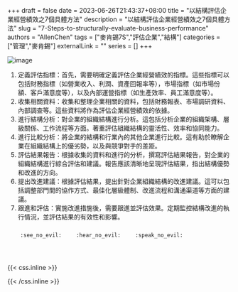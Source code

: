 +++ 
draft = false
date = 2023-06-26T21:43:37+08:00
title = "以結構評估企業經營績效之7個具體方法"
description = "以結構評估企業經營績效之7個具體方法"
slug = "7-Steps-to-structurally-evaluate-business-performance"
authors = "AllenChen"
tags = ["麥肯錫7S","評估企業","結構"]
categories = ["管理","麥肯錫"]
externalLink = ""
series = []
+++

![image](/images/post/A-rabbit-with-big-blue-eyes-using-structure-diagram-to-evaluate-company-performance-with-Van-Gogh-style.jpeg)

1. 定義評估指標：首先，需要明確定義評估企業經營績效的指標。這些指標可以包括財務指標（如營業收入、利潤、資產回報率等），市場指標（如市場份額、客戶滿意度等），以及內部運營指標（如生產效率、員工滿意度等）。
2. 收集相關資料：收集和整理企業相關的資料，包括財務報表、市場調研資料、內部調查等。這些資料將作為評估企業經營績效的依據。
3. 進行結構分析：對企業的組織結構進行分析。這包括分析企業的組織架構、層級關係、工作流程等方面。著重評估組織結構的靈活性、效率和協同能力。
4. 進行比較分析：將企業的結構和行業內的其他企業進行比較。這有助於瞭解企業在組織結構上的優劣勢，以及與競爭對手的差距。
5. 評估結果報告：根據收集的資料和進行的分析，撰寫評估結果報告，對企業的組織結構進行綜合評估和建議。報告應該清晰地呈現評估結果，指出結構優勢和改進的方向。
6. 提出改進建議：根據評估結果，提出針對企業組織結構的改進建議。這可以包括調整部門間的協作方式、最佳化層級體制、改進流程和溝通渠道等方面的建議。
7. 跟進和評估：實施改進措施後，需要跟進並評估效果。定期監控結構改進的執行情況，並評估結果的有效性和影響。

<p><span class="nowrap"><span class="emojify">🙈</span> <code>:see_no_evil:</code></span>  <span class="nowrap"><span class="emojify">🙉</span> <code>:hear_no_evil:</code></span>  <span class="nowrap"><span class="emojify">🙊</span> <code>:speak_no_evil:</code></span></p>
<br>
    

{{< css.inline >}}
<style>
.emojify {
	font-family: Apple Color Emoji, Segoe UI Emoji, NotoColorEmoji, Segoe UI Symbol, Android Emoji, EmojiSymbols;
	font-size: 2rem;
	vertical-align: middle;
}
@media screen and (max-width:650px) {
  .nowrap {
    display: block;
    margin: 25px 0;
  }
}
</style>
{{< /css.inline >}}
